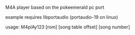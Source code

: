 M4A player based on the pokeemerald pc port

example requires libportaudio (portaudio-19 on linux)

usage: M4plAy123 [rom] [song table offset] [song number]